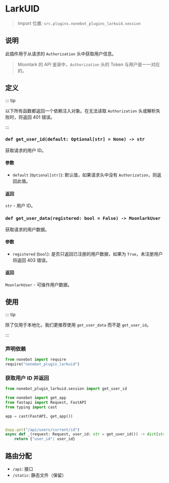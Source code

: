 # LarkUID

> Import 位置: `src.plugins.nonebot_plugins_larkuid.session`

## 说明

此插件用于从请求的 `Authorization` 头中获取用户信息。

> Moonlark 的 API 鉴泉中，`Authorization` 头的 Token 与用户是一一对应的。

## 定义

::: tip

以下所有函数都返回一个依赖注入对象。在无法读取 `Authorization` 头或解析失败时，将返回 401 错误。

:::

### `def get_user_id(default: Optional[str] = None) -> str`

获取请求的用户 ID。

#### 参数

- `default` (`Optional[str]`): 默认值，如果请求头中没有 `Authorization`，则返回此值。

#### 返回

`str` - 用户 ID。

### `def get_user_data(registered: bool = False) -> MoonlarkUser`

获取请求的用户数据。

#### 参数

- `registered` (`bool`): 是否只返回已注册的用户数据，如果为 `True`，未注册用户将返回 403 错误。

#### 返回

`MoonlarkUser` - 可操作用户数据。

## 使用

::: tip

除了仅用于本地化，我们更推荐使用 `get_user_data` 而不是 `get_user_id`。

:::

### 声明依赖

```python
from nonebot import require
require("nonebot_plugin_larkuid")
```

### 获取用户 ID 并返回

```python
from nonebot_plugin_larkuid.session import get_user_id

from nonebot import get_app
from fastapi import Request, FastAPI
from typing import cast

app = cast(FastAPI, get_app())


@app.get("/api/users/current/id")
async def _(request: Request, user_id: str = get_user_id()) -> dict[str, str]:
    return {"user_id": user_id}
```

## 路由分配

- `/api`: 接口
- `/static`: 静态文件（保留）
